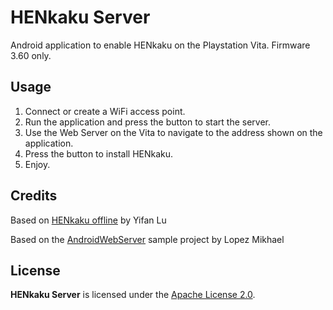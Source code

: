 HENkaku Server
========

Android application to enable HENkaku on the Playstation Vita. Firmware 3.60 only.

Usage
-----

1. Connect or create a WiFi access point.
2. Run the application and press the button to start the server.
3. Use the Web Server on the Vita to navigate to the address shown on the application.
4. Press the button to install HENkaku.
5. Enjoy.

Credits
--------

Based on [HENkaku offline](https://github.com/henkaku/henkaku) by Yifan Lu

Based on the [AndroidWebServer](https://github.com/lopspower/AndroidWebServer) sample project by Lopez Mikhael

License
-------

**HENkaku Server** is licensed under the [Apache License 2.0](http://www.apache.org/licenses/LICENSE-2.0).
